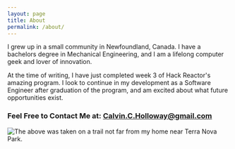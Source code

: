 ```yaml
---
layout: page
title: About
permalink: /about/
---
```



I grew up in a small community in Newfoundland, Canada. I have a bachelors degree in Mechanical Engineering, and I am a lifelong computer geek and lover of innovation.

At the time of writing, I have just completed week 3 of Hack Reactor's amazing program. I look to continue in my development as a Software Engineer after graduation of the program, and am excited about what future opportunities exist.

### Feel Free to Contact Me at:  [Calvin.C.Holloway@gmail.com](mailto:calvin.c.holloway@gmail.com)


![The above was taken on a trail not far from my home near Terra Nova Park.](/images/TerraNova.jpg "Calvin and Kass")
